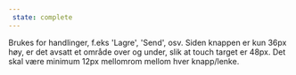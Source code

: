 ```yaml
---
 state: complete
---
```

Brukes for handlinger, f.eks 'Lagre', 'Send', osv. Siden knappen er kun 36px høy, er det avsatt et område over og under, slik at touch target er 48px. Det skal være minimum 12px mellomrom mellom hver knapp/lenke.
